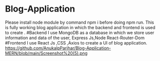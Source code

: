 # Blog-Application
Please install node module by command npm i before doing npm run.
This is fully working blog application in which the backend and frontend is used to create .
#Backend I use MongoDB as a database in which we store user information and data of the user, Express Js,Node React-Router-Dom
#Frontend I use React Js ,CSS ,Axios to create a UI of blog application.
https://github.com/AnukalpParihar/Blog-Application-MERN/blob/main/Screenshot%20(5).png
